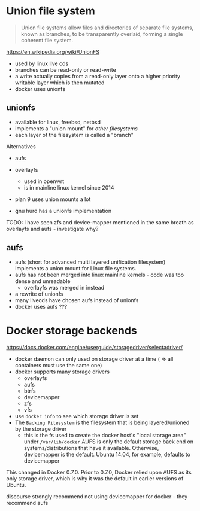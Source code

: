 # Union file system

> Union file systems allow files and directories of separate file systems, known as branches, to be transparently overlaid, forming a single coherent file system.

https://en.wikipedia.org/wiki/UnionFS

* used by linux live cds
* branches can be read-only or read-write
* a write actually copies from a read-only layer onto a higher priority writable layer which is then mutated
* docker uses unionfs


## unionfs

* available for linux, freebsd, netbsd
* implements a "union mount" for _other filesystems_
* each layer of the filesystem is called a "branch"


Alternatives

* aufs
* overlayfs
    * used in openwrt
    * is in mainline linux kernel since 2014

* plan 9 uses union mounts a lot
* gnu hurd has a unionfs implementation

TODO: I have seen zfs and device-mapper mentioned in the same breath as overlayfs and aufs - investigate why?

## aufs

* aufs (short for advanced multi layered unification filesystem) implements a union mount for Linux file systems.
* aufs has not been merged into linux mainline kernels - code was too dense and unreadable
    * overlayfs was merged in instead
* a rewrite of unionfs
* many livecds have chosen aufs instead of unionfs
* docker uses aufs ???

# Docker storage backends

https://docs.docker.com/engine/userguide/storagedriver/selectadriver/

* docker daemon can only used on storage driver at a time ( => all containers must use the same one)
* docker supports many storage drivers
    * overlayfs
    * aufs
    * btrfs
    * devicemapper
    * zfs
    * vfs
* use `docker info` to see which storage driver is set
* The `Backing Filesystem` is the filesystem that is being layered/unioned by the storage driver
    * this is the fs used to create the docker host's "local storage area" under `/var/lib/docker`
AUFS is only the default storage back end on systems/distributions that have it available. Otherwise, devicemapper is the default. Ubuntu 14.04, for example, defaults to devicemapper

This changed in Docker 0.7.0. Prior to 0.7.0, Docker relied upon AUFS as its only storage driver, which is why it was the default in earlier versions of Ubuntu.

discourse strongly recommend not using devicemapper for docker - they recommend aufs

